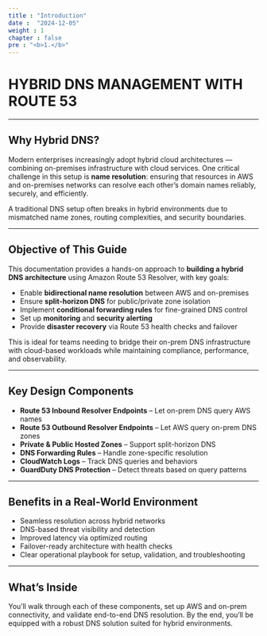 ```yaml
---
title : "Introduction"
date :  "2024-12-05"
weight : 1
chapter : false
pre : "<b>1.</b>"
---
```


# HYBRID DNS MANAGEMENT WITH ROUTE 53

---

## Why Hybrid DNS?

Modern enterprises increasingly adopt hybrid cloud architectures — combining on-premises infrastructure with cloud services. One critical challenge in this setup is **name resolution**: ensuring that resources in AWS and on-premises networks can resolve each other’s domain names reliably, securely, and efficiently.

A traditional DNS setup often breaks in hybrid environments due to mismatched name zones, routing complexities, and security boundaries.

---

## Objective of This Guide

This documentation provides a hands-on approach to **building a hybrid DNS architecture** using Amazon Route 53 Resolver, with key goals:

- Enable **bidirectional name resolution** between AWS and on-premises  
- Ensure **split-horizon DNS** for public/private zone isolation  
- Implement **conditional forwarding rules** for fine-grained DNS control  
- Set up **monitoring** and **security alerting**  
- Provide **disaster recovery** via Route 53 health checks and failover  

This is ideal for teams needing to bridge their on-prem DNS infrastructure with cloud-based workloads while maintaining compliance, performance, and observability.

---

## Key Design Components

- **Route 53 Inbound Resolver Endpoints** – Let on-prem DNS query AWS names  
- **Route 53 Outbound Resolver Endpoints** – Let AWS query on-prem DNS zones  
- **Private & Public Hosted Zones** – Support split-horizon DNS  
- **DNS Forwarding Rules** – Handle zone-specific resolution  
- **CloudWatch Logs** – Track DNS queries and behaviors  
- **GuardDuty DNS Protection** – Detect threats based on query patterns  

---

## Benefits in a Real-World Environment

- Seamless resolution across hybrid networks  
- DNS-based threat visibility and detection  
- Improved latency via optimized routing  
- Failover-ready architecture with health checks  
- Clear operational playbook for setup, validation, and troubleshooting  

---

## What’s Inside

You’ll walk through each of these components, set up AWS and on-prem connectivity, and validate end-to-end DNS resolution. By the end, you’ll be equipped with a robust DNS solution suited for hybrid environments.